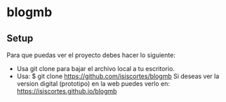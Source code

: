 # blogmb


## Setup
Para que puedas ver el proyecto debes hacer lo siguiente:

* Usa git clone para bajar el archivo local a tu escritorio.
* Usa: $ git clone https://github.com/isiscortes/blogmb
Si deseas ver la version digital (prototipo) en la web puedes verlo en:
https://isiscortes.github.io/blogmb
